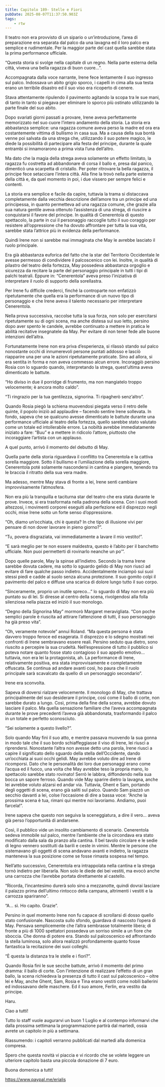 ```yaml
---
title: Capitolo 189- Stelle e Fiori
pubDate: 2025-08-07T11:37:50.903Z
tags:
    - rtw
---
```



Il teatro non era provvisto di un sipario o un’introduzione, l’area di preparazione era separata dal palco da una lavagna ed il loro palco era semplice e rudimentale. Per la maggior parte del cast quella sarebbe stata la prima performance ufficiale.


“Questa storia si svolge nella capitale di un regno. Nella parte esterna della città, viveva una bella ragazza di buon cuore…”.


Accompagnata dalla voce narrante, Irene fece lentamente il suo ingresso sul palco. Indossava un abito grigio sporco, i capelli in cima alla sua testa erano un terribile disastro ed il suo viso era ricoperto di cenere.


Stava attentamente ripulendo il pavimento agitando la scopa tra le sue mani, di tanto in tanto si piegava per eliminare lo sporco più ostinato utilizzando la parte finale del suo abito.


Dopo svariati giorni passati a provare, Irene aveva perfettamente memorizzato nel suo cuore l’intero andamento della storia. La storia era abbastanza semplice: una ragazza comune aveva perso la madre ed ora era costantemente vittima di bullismo in casa sua. Ma a causa della sua bontà venne poi salvata da una strega che, utilizzando il suo potere magico, le diede la possibilità di partecipare alla festa del principe, durante la quale entrambi si innamorarono a prima vista l’una dell’altro.


Ma dato che la magia della strega aveva solamente un effetto limitato, la ragazza fu costretta ad abbandonare di corsa il ballo e, presa dal panico, dimenticò una scarpetta di cristallo. Per poter ritrovare la bella ragazza, il principe fece setacciare l’intera città. Alla fine la trovò nella parte esterna della città e, da quel momento in poi, i due vissero per sempre felici e contenti.


La storia era semplice e facile da capire, tuttavia la trama si distaccava completamente dalla vecchia descrizione dell’amore tra un principe ed una principessa, in quanto permetteva ad una ragazza comune, che grazie alla sua natura gentile aveva ottenuto l’assistenza di una strega, di riuscire a conquistarsi il favore del principe. In qualità di Cenerentola di questo spettacolo, la parte in cui il personaggio raccoglie tutto il suo coraggio per resistere all’oppressione che ha dovuto affrontare per tutta la sua vita, sarebbe stata l’attrice più in evidenza della performance.


Quindi Irene non si sarebbe mai immaginata che May le avrebbe lasciato il ruolo principale.


Era già abbastanza euforica del fatto che la star del Territorio Occidentale le avesse permesso di condividere il palcoscenico con lei. Inoltre, in qualità di pilastro del teatro della fortezza, May possedeva abbastanza orgoglio e sicurezza da recitare la parte del personaggio principale in tutti i tipi di palchi teatrali. Eppure in: “Cenerentola” aveva preso l’iniziativa di interpretare il ruolo di supporto della sorellastra.


Per Irene fu difficile crederci, finché la controparte non enfatizzò ripetutamente che quella era la performance di un nuovo tipo di personaggio e che Irene aveva il talento necessario per interpretare Cenerentola.


Nella prova successiva, raccolse tutta la sua forza, non solo per esercitarsi ripetutamente su di ogni scena, ma anche distesa sul suo letto, persino dopo aver spento le candele, avrebbe continuato a mettere in pratica le abilità recitative insegnatele da May. Per evitare di non tener fede alle buone intenzioni dell’altra.


Fortunatamente Irene non era priva d’esperienza, si rilassò stando sul palco nonostante occhi di innumerevoli persone puntati addosso e lasciò riapparire una per una le azioni ripetutamente praticate. Sino ad allora, si era sentita in forma e non aveva commesso alcun errore. Incoraggiò persino Rosia con lo sguardo quando, interpretando la strega, quest’ultima aveva dimenticato le battute.


“Ho diviso in due il porridge di frumento, ma non mangiatelo troppo velocemente; è ancora molto caldo”.


“Ti ringrazio per la tua gentilezza, signorina. Ti ripagherò senz’altro”.


Quando Rosia piegò la schiena muovendosi piegata verso il retro delle quinte, il popolo iniziò ad applaudire – facendo sentire Irene sollevata. In fondo, sapeva che se qualcuno avesse dimenticato le battute durante una performance ufficiale al teatro della fortezza, quello sarebbe stato valutato come un totale ed intollerabile errore. La nobiltà avrebbe immediatamente iniziato a fare: “Buu” e a mettere in ridicolo l’attore, piuttosto che incoraggiare l’artista con un applauso.


A quel punto, arrivò il momento del debutto di May.


Quella parte della storia riguardava il conflitto tra Cenerentola e la cattiva sorella maggiore. Sotto il bullismo e l’umiliazione della sorella maggiore, Cenerentola poté solamente nascondersi in cantina e piangere, tenendo tra le braccia il ritratto della sua vera madre.


Ma adesso, mentre May stava di fronte a lei, Irene sentì cambiare improvvisamente l’atmosfera.


Non era più la tranquilla e taciturna star del teatro che era stata durante le prove. Invece, si era trasformata nella padrona della scena. Con i suoi modi altezzosi, i movimenti corporei eseguiti alla perfezione ed il disprezzo negli occhi, mise Irene sotto un forte senso d’oppressione.


“Oh, diamo un’occhiata, chi è questa? In che tipo di illusione vivi per pensare di non dover lavorare in pieno giorno?”.


“Tu, povera disgraziata, vai immediatamente a lavare il mio vestito!”.


“E sarà meglio per te non essere maldestra, questo è l’abito per il banchetto ufficiale. Non puoi permetterti di rovinarlo neanche un po’”.


Dopo quelle parole, May la spinse all’indietro. Secondo la trama Irene sarebbe dovuta cadere, ma sotto lo sguardo gelido di May non riuscì ad evitare di fare qualche passo indietro. Accidentalmente inciampò sui suoi stessi piedi e cadde al suolo senza alcuna protezione. Il suo gomito colpì il pavimento del palco e diffuse una scarica di dolore lungo tutto il suo corpo.


“Sinceramente, proprio un inutile spreco…” lo sguardo di May non era più puntato su di lei. Si diresse al centro della scena, rivolgendosi alla folla silenziosa nella piazza ed iniziò il suo monologo.


“Degno della Signorina May” mormorò Margaret meravigliata. “Con poche semplici parole è riuscita ad attirare l’attenzione di tutti, il suo personaggio ha già preso vita”.


“Oh, veramente notevole” annuì Roland. “Ma questa persona è stata davvero troppo feroce ed esagerata. Il disprezzo e lo sdegno mostrati nei confronti di Irene sembravano essere reali. Persino seduto qua dietro, sono riuscito a percepire la sua crudeltà. Nell’espressione di tutto il pubblico si poteva notare quanto fosse stato contagioso il suo appello emotivo… tuttavia, non era lei la protagonista, ah. La performance di Irene, relativamente positiva, era stata improvvisamente e completamente offuscata. Se continua ad andare avanti così, ho paura che il ruolo principale sarà scavalcato da quello di un personaggio secondario”. 


Irene era sconvolta.


Sapeva di doversi rialzare velocemente. Il monologo di May, che trattava principalmente del suo desiderare il principe, così come il ballo di corte, non sarebbe durato a lungo. Così, prima della fine della scena, avrebbe dovuto lasciare il palco. Ma quella sensazione familiare che l’aveva accompagnata durante le prove precedenti l’aveva già abbandonata, trasformando il palco in un totale e perfetto sconosciuto.


“Sei solamente a questo livello?”.


Solo quando May finì il suo atto, e mentre passava muovendo la sua gonna in modo tale che il suo bordo schiaffeggiasse il viso di Irene, lei riuscì a riprendersi. Nonostante l’altra non avesse detto una parola, Irene riuscì a capire il significato dello sguardo della stella dell’Occidente, dando un’occhiata ai suoi occhi gelidi. May avrebbe voluto dire ad Irene di ricomporsi. Dato che le personalità dei loro due personaggi erano come l’acqua ed il fuoco, una volta che May avrebbe teso la propria mano, lo spettacolo sarebbe stato rovinato! Serrò le labbra, diffondendo nella sua bocca un sapore ferroso. Quando vide May sparire dietro la lavagna, anche lei avrebbe voluto alzarsi ed andar via. Tuttavia, Ghent e Sam, portando degli oggetti di scena, erano già saliti sul palco. Quando Sam piazzò un secchio davanti a lei, colse l’occasione di dire a bassa voce: “Anche la prossima scena è tua, rimani qui mentre noi lavoriamo. Andiamo, puoi farcela!”.


Irene sapeva che questo non seguiva la sceneggiatura, a dire il vero… aveva già perso l’opportunità di andarsene.


Così, il pubblico vide un insolito cambiamento di scenario. Cenerentola sedeva immobile sul palco, mentre l’ambiente che la circondava era stato modificato dalla sala da pranzo alla cantina. Il bel tavolo circolare e le sedie di legno vennero sostituiti da barili e ceste in vimini. Mentre le persone che sistemavano gli oggetti di scena andavano avanti e indietro, la ragazza manteneva la sua posizione come se fosse rimasta sospesa nel tempo.


Nell’atto successivo, Cenerentola era intrappolata nella cantina e la strega tornò indietro per liberarla. Non solo le diede dei bei vestiti, ma evocò anche una carrozza che l’avrebbe portata direttamente al castello.


“Ricorda, l’incantesimo durerà solo sino a mezzanotte, quindi dovrai lasciare il palazzo prima dell’ultimo rintocco della campana, altrimenti i vestiti e la carrozza spariranno”.


“A… sì. Ho capito. Grazie”.


Persino in quel momento Irene non fu capace di scrollarsi di dosso quello stato confusionale. Nascosta sullo sfondo, guardava di nascosto l’opera di May. Pensava semplicemente che l’altra sembrasse totalmente libera; di fronte a più di 1000 spettatori possedeva un sorriso simile a un fiore che sboccia. Che donna di potere era. Stando sul palcoscenico ed affrontando la stella luminosa, solo allora realizzò profondamente quanto fosse fantastica la recitazione dei suoi colleghi.


“Ѐ questa la distanza tra le stelle e i fiori?”.


Quando Rosia finì le sue secche battute, arrivò il momento del primo dramma: il ballo di corte. Con l’intenzione di realizzare l’effetto di un gran ballo, la scena richiedeva la presenza di tutto il cast sul palcoscenico – oltre lei e May, anche Ghent, Sam, Rosia e Tina erano vestiti come nobili ballerini ed indossavano delle maschere. Ed il suo amore, Ferlin, era vestito da principe.










Haru.






Ciao a tutti!


Tutto lo staff vuole augurarvi un buon 1 Luglio e al contempo informarvi che dalla prossima settimana la programmazione partirà dal martedì, ossia avrete un capitolo in più a settimana.


Riassumendo: i capitoli verranno pubblicati dal martedì alla domenica compresa.


Spero che questa novità vi piaccia e vi ricordo che se volete leggere un ulteriore capitolo basta una piccola donazione di 7 euro.


Buona domenica a tutti!


https://www.paypal.me/erialis 
                                


                                




